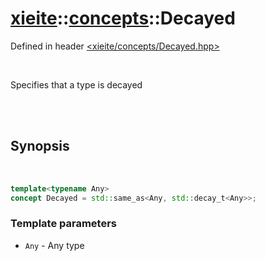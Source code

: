 # [xieite](../../README.md)::[concepts](../concepts.md)::Decayed
Defined in header [<xieite/concepts/Decayed.hpp>](../../include/xieite/concepts/Decayed.hpp)

<br/>

Specifies that a type is decayed

<br/><br/>

## Synopsis

<br/>

```cpp
template<typename Any>
concept Decayed = std::same_as<Any, std::decay_t<Any>>;
```
### Template parameters
- `Any` - Any type
